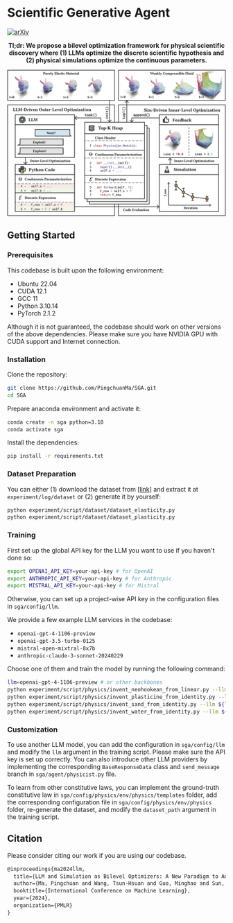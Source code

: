 # Scientific Generative Agent

[![arXiv](https://img.shields.io/badge/ICML2024-2405.09783-b31b1b.svg)](https://arxiv.org/abs/2405.09783)

<div align="center">

**Tl;dr: We propose a bilevel optimization framework for physical scientific discovery where (1) LLMs optimize the discrete scientific hypothesis and (2) physical simulations optimize the continuous parameters.**

![Pipeline](./assets/pipeline.jpg)

</div>

## Getting Started

### Prerequisites

This codebase is built upon the following environment:

- Ubuntu 22.04
- CUDA 12.1
- GCC 11
- Python 3.10.14
- PyTorch 2.1.2

Although it is not guaranteed, the codebase should work on other versions of the above dependencies. Please make sure you have NVIDIA GPU with CUDA support and Internet connection.

### Installation

Clone the repository:

```bash
git clone https://github.com/PingchuanMa/SGA.git
cd SGA
```

Prepare anaconda environment and activate it:

```bash
conda create -n sga python=3.10
conda activate sga
```

Install the dependencies:

```bash
pip install -r requirements.txt
```

### Dataset Preparation

You can either (1) download the dataset from [[link]](https://drive.google.com/file/d/1uzOUtxmPF7c4J2DIYBG2WbltTrT-PPfN/view?usp=sharing) and extract it at `experiment/log/dataset` or (2) generate it by yourself:

```bash
python experiment/script/dataset/dataset_elasticity.py
python experiment/script/dataset/dataset_plasticity.py
```

### Training

First set up the global API key for the LLM you want to use if you haven't done so:

```bash
export OPENAI_API_KEY=your-api-key # for OpenAI
export ANTHROPIC_API_KEY=your-api-key # for Anthropic
export MISTRAL_API_KEY=your-api-key # for Mistral
```

Otherwise, you can set up a project-wise API key in the configuration files in `sga/config/llm`.

We provide a few example LLM services in the codebase:

- `openai-gpt-4-1106-preview`
- `openai-gpt-3.5-turbo-0125`
- `mistral-open-mixtral-8x7b`
- `anthropic-claude-3-sonnet-20240229`

Choose one of them and train the model by running the following command:

```bash
llm=openai-gpt-4-1106-preview # or other backbones
python experiment/script/physics/invent_neohookean_from_linear.py --llm ${llm}
python experiment/script/physics/invent_plasticine_from_identity.py --llm ${llm}
python experiment/script/physics/invent_sand_from_identity.py --llm ${llm}
python experiment/script/physics/invent_water_from_identity.py --llm ${llm}
```

### Customization

To use another LLM model, you can add the configuration in `sga/config/llm` and modify the `llm` argument in the training script. Please make sure the API key is set up correctly. You can also introduce other LLM providers by implementing the corresponding `BaseResponseData` class and `send_message` branch in `sga/agent/physicist.py` file.

To learn from other constitutive laws, you can implement the ground-truth constitutive law in `sga/config/physics/env/physics/templates` folder, add the corresponding configuration file in `sga/config/physics/env/physics` folder, re-generate the dataset, and modify the `dataset_path` argument in the training script.

## Citation

Please consider citing our work if you are using our codebase.

```tex
@inproceedings{ma2024llm,
  title={LLM and Simulation as Bilevel Optimizers: A New Paradigm to Advance Physical Scientific Discovery},
  author={Ma, Pingchuan and Wang, Tsun-Hsuan and Guo, Minghao and Sun, Zhiqing and Tenenbaum, Joshua B and Rus, Daniela and Gan, Chuang and Matusik, Wojciech},
  booktitle={International Conference on Machine Learning},
  year={2024},
  organization={PMLR}
}
```
